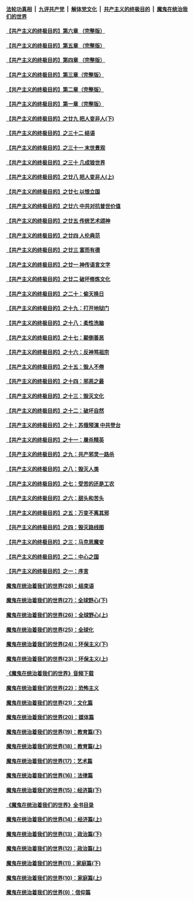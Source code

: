 

####  [法轮功真相](../../../../basic/blob/master/README.md?t=06290602) &nbsp;|&nbsp; [九评共产党](../../../../9ping.md/blob/master/README.md?t=06290602) &nbsp;|&nbsp; [解体党文化](../../../../jtdwh.md/blob/master/README.md?t=06290602)  &nbsp;|&nbsp; [共产主义的终极目的](../../../../gczydzjmd.md/blob/master/README.md?t=06290602) &nbsp;|&nbsp; [魔鬼在统治我们的世界](../../../../mgztzwmdsj.md/blob/master/README.md?t=06290602) 

#### [【共产主义的终极目的】第六章 （完整版）](../pages/nsc422/n11428913.md?t=06290602) 

#### [【共产主义的终极目的】第五章 （完整版）](../pages/nsc422/n11428912.md?t=06290602) 

#### [【共产主义的终极目的】第四章 （完整版）](../pages/nsc422/n11428907.md?t=06290602) 

#### [【共产主义的终极目的】第三章（完整版）](../pages/nsc422/n11428848.md?t=06290602) 

#### [【共产主义的终极目的】第二章（完整版）](../pages/nsc422/n11428831.md?t=06290602) 

#### [【共产主义的终极目的】第一章（完整版）](../pages/nsc422/n11417651.md?t=06290602) 

#### [【共产主义的终极目的】之廿九 把人变非人(下)](../pages/nsc422/n11344140.md?t=06290602) 

#### [【共产主义的终极目的】之三十二 结语](../pages/nsc422/n11360535.md?t=06290602) 

#### [【共产主义的终极目的】之三十一 末世景观](../pages/nsc422/n11351129.md?t=06290602) 

#### [【共产主义的终极目的】之三十 几成狼世界](../pages/nsc422/n11348280.md?t=06290602) 

#### [【共产主义的终极目的】之廿八 把人变非人(上)](../pages/nsc422/n11340492.md?t=06290602) 

#### [【共产主义的终极目的】之廿七 以恨立国](../pages/nsc422/n11336944.md?t=06290602) 

#### [【共产主义的终极目的】之廿六 中共对抗普世价值](../pages/nsc422/n11324785.md?t=06290602) 

#### [【共产主义的终极目的】之廿五 传统艺术颂神](../pages/nsc422/n11296396.md?t=06290602) 

#### [【共产主义的终极目的】之廿四 人伦典范](../pages/nsc422/n11296397.md?t=06290602) 

#### [【共产主义的终极目的】之廿三 富而有德](../pages/nsc422/n11283598.md?t=06290602) 

#### [【共产主义的终极目的】之廿一 神传语言文字](../pages/nsc422/n11263265.md?t=06290602) 

#### [【共产主义的终极目的】之廿二 破坏修炼文化](../pages/nsc422/n11245728.md?t=06290602) 

#### [【共产主义的终极目的】之二十：偷天换日](../pages/nsc422/n11238846.md?t=06290602) 

#### [【共产主义的终极目的】之十九：打开地狱门](../pages/nsc422/n11206376.md?t=06290602) 

#### [【共产主义的终极目的】之十八：柔性洗脑](../pages/nsc422/n11199994.md?t=06290602) 

#### [【共产主义的终极目的】之十七：颠倒善恶](../pages/nsc422/n11179782.md?t=06290602) 

#### [【共产主义的终极目的】之十六：反神骂祖宗](../pages/nsc422/n11166798.md?t=06290602) 

#### [【共产主义的终极目的】之十五：毁人不倦](../pages/nsc422/n11166792.md?t=06290602) 

#### [【共产主义的终极目的】之十四：邪恶之最](../pages/nsc422/n11150249.md?t=06290602) 

#### [【共产主义的终极目的】之十三：毁灭文化](../pages/nsc422/n11135227.md?t=06290602) 

#### [【共产主义的终极目的】之十二：破坏自然](../pages/nsc422/n11135214.md?t=06290602) 

#### [【共产主义的终极目的】之十：苏俄预演 中共登台](../pages/nsc422/n11118424.md?t=06290602) 

#### [【共产主义的终极目的】之十一：屠杀精英](../pages/nsc422/n11118442.md?t=06290602) 

#### [【共产主义的终极目的】之九：共产邪灵一路杀](../pages/nsc422/n11114139.md?t=06290602) 

#### [【共产主义的终极目的】之八：毁灭人类](../pages/nsc422/n11108503.md?t=06290602) 

#### [【共产主义的终极目的】之七：受苦的还是工农](../pages/nsc422/n11101809.md?t=06290602) 

#### [【共产主义的终极目的】之六：甜头和苦头](../pages/nsc422/n11096971.md?t=06290602) 

#### [【共产主义的终极目的】之五：万变不离其邪](../pages/nsc422/n11091285.md?t=06290602) 

#### [【共产主义的终极目的】之四：毁灭路线图](../pages/nsc422/n11086284.md?t=06290602) 

#### [【共产主义的终极目的】之三：马克思魔变](../pages/nsc422/n11061941.md?t=06290602) 

#### [【共产主义的终极目的】之二：中心之国](../pages/nsc422/n11047728.md?t=06290602) 

#### [【共产主义的终极目的】之一：序言](../pages/nsc422/n11086077.md?t=06290602) 

#### [魔鬼在统治着我们的世界(28)：结束语](../pages/nsc422/n10936246.md?t=06290602) 

#### [魔鬼在统治着我们的世界(27)：全球野心(下)](../pages/nsc422/n10928319.md?t=06290602) 

#### [魔鬼在统治着我们的世界(26)：全球野心(上)](../pages/nsc422/n10900318.md?t=06290602) 

#### [魔鬼在统治着我们的世界(25)：全球化](../pages/nsc422/n10788205.md?t=06290602) 

#### [魔鬼在统治着我们的世界(24)：环保主义(下)](../pages/nsc422/n10695307.md?t=06290602) 

#### [魔鬼在统治着我们的世界(23)：环保主义(上)](../pages/nsc422/n10688613.md?t=06290602) 

#### [《魔鬼在统治着我们的世界》音频下载](../pages/nsc422/n10635553.md?t=06290602) 

#### [魔鬼在统治着我们的世界(22)：恐怖主义](../pages/nsc422/n10614727.md?t=06290602) 

#### [魔鬼在统治着我们的世界(21)：文化篇](../pages/nsc422/n10597706.md?t=06290602) 

#### [魔鬼在统治着我们的世界(20)：媒体篇](../pages/nsc422/n10586579.md?t=06290602) 

#### [魔鬼在统治着我们的世界(19)：教育篇(下)](../pages/nsc422/n10564808.md?t=06290602) 

#### [魔鬼在统治着我们的世界(18)：教育篇(上)](../pages/nsc422/n10526970.md?t=06290602) 

#### [魔鬼在统治着我们的世界(17)：艺术篇](../pages/nsc422/n10499093.md?t=06290602) 

#### [魔鬼在统治着我们的世界(16)：法律篇](../pages/nsc422/n10485969.md?t=06290602) 

#### [魔鬼在统治着我们的世界(15)：经济篇(下)](../pages/nsc422/n10469975.md?t=06290602) 

#### [《魔鬼在统治着我们的世界》全书目录](../pages/nsc422/n10464261.md?t=06290602) 

#### [魔鬼在统治着我们的世界(14)：经济篇(上)](../pages/nsc422/n10457370.md?t=06290602) 

#### [魔鬼在统治着我们的世界(13)：政治篇(下)](../pages/nsc422/n10448270.md?t=06290602) 

#### [魔鬼在统治着我们的世界(12)：政治篇(上)](../pages/nsc422/n10444576.md?t=06290602) 

#### [魔鬼在统治着我们的世界(11)：家庭篇(下)](../pages/nsc422/n10440961.md?t=06290602) 

#### [魔鬼在统治着我们的世界(10)：家庭篇(上)](../pages/nsc422/n10435448.md?t=06290602) 

#### [魔鬼在统治着我们的世界(9)：信仰篇](../pages/nsc422/n10432159.md?t=06290602) 

